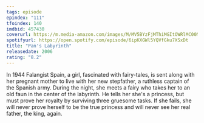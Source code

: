 ```yaml
---
tags: episode
epindex: "111"
tfoindex: 140
imdbid: 457430
coverurl: https://m.media-amazon.com/images/M/MV5BYzFjMThiMGItOWRlMC00MDI4LThmOGUtYTNlZGZiYWI1YjMyXkEyXkFqcGdeQXVyMjUzOTY1NTc@._V1_SX202_CR0,0,202,300_.jpg
spotifyurl: https://open.spotify.com/episode/6ipKXGWl5YQVfGku7XSxDt
title: "Pan's Labyrinth"
releasedate: 2006
rating: "8.2"
---
```


In 1944 Falangist Spain, a girl, fascinated with fairy-tales, is sent along with her pregnant mother to live with her new stepfather, a ruthless captain of the Spanish army. During the night, she meets a fairy who takes her to an old faun in the center of the labyrinth. He tells her she's a princess, but must prove her royalty by surviving three gruesome tasks. If she fails, she will never prove herself to be the true princess and will never see her real father, the king, again.